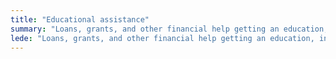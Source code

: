 ```yaml
---
title: "Educational assistance"
summary: "Loans, grants, and other financial help getting an education, including job training."
lede: "Loans, grants, and other financial help getting an education, including job training."
---
```

